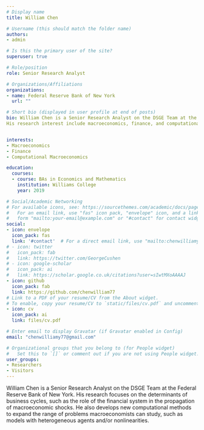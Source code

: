 ```yaml
---
# Display name
title: William Chen

# Username (this should match the folder name)
authors:
- admin

# Is this the primary user of the site?
superuser: true

# Role/position
role: Senior Research Analyst

# Organizations/Affiliations
organizations:
- name: Federal Reserve Bank of New York
  url: ""

# Short bio (displayed in user profile at end of posts)
bio: William Chen is a Senior Research Analyst on the DSGE Team at the Federal Reserve Bank of New York.
His research interest include macroeconomics, finance, and computational macroeconomics.


interests:
- Macroeconomics
- Finance
- Computational Macroeconomics

education:
  courses:
  - course: BAs in Economics and Mathematics
    institution: Williams College
    year: 2019

# Social/Academic Networking
# For available icons, see: https://sourcethemes.com/academic/docs/page-builder/#icons
#   For an email link, use "fas" icon pack, "envelope" icon, and a link in the
#   form "mailto:your-email@example.com" or "#contact" for contact widget.
social:
- icon: envelope
  icon_pack: fas
  link: '#contact'  # For a direct email link, use "mailto:chenwilliamy77@gmail.com".
# - icon: twitter
#   icon_pack: fab
#   link: https://twitter.com/GeorgeCushen
# - icon: google-scholar
#   icon_pack: ai
#   link: https://scholar.google.co.uk/citations?user=sIwtMXoAAAAJ
- icon: github
  icon_pack: fab
  link: https://github.com/chenwilliam77
# Link to a PDF of your resume/CV from the About widget.
# To enable, copy your resume/CV to `static/files/cv.pdf` and uncomment the lines below.
- icon: cv
  icon_pack: ai
  link: files/cv.pdf

# Enter email to display Gravatar (if Gravatar enabled in Config)
email: "chenwilliamy77@gmail.com"

# Organizational groups that you belong to (for People widget)
#   Set this to `[]` or comment out if you are not using People widget.
user_groups:
- Researchers
- Visitors
---
```


William Chen is a Senior Research Analyst on the DSGE Team at the Federal Reserve Bank of New York.
His research focuses on the determinants of business cycles, such as the role of the financial system
in the propagation of macroeconomic shocks. He also develops new computational methods
to expand the range of problems macroeconomists can study, such as models with
heterogeneous agents and/or nonlinearities.
